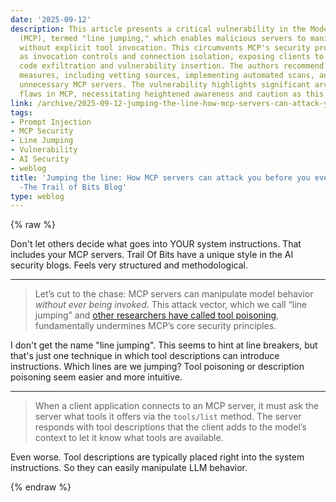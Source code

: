 ```yaml
---
date: '2025-09-12'
description: This article presents a critical vulnerability in the Model Context Protocol
  (MCP), termed "line jumping," which enables malicious servers to manipulate models
  without explicit tool invocation. This circumvents MCP's security promises, such
  as invocation controls and connection isolation, exposing clients to threats like
  code exfiltration and vulnerability insertion. The authors recommend immediate defensive
  measures, including vetting sources, implementing automated scans, and disabling
  unnecessary MCP servers. The vulnerability highlights significant architectural
  flaws in MCP, necessitating heightened awareness and caution as this protocol evolves.
link: /archive/2025-09-12-jumping-the-line-how-mcp-servers-can-attack-you-before-you-ever-use-them-the-trail-of-bits-blog
tags:
- Prompt Injection
- MCP Security
- Line Jumping
- Vulnerability
- AI Security
- weblog
title: 'Jumping the line: How MCP servers can attack you before you ever use them
  -The Trail of Bits Blog'
type: weblog
---
```

{% raw %}

Don't let others decide what goes into YOUR system instructions. That includes your MCP servers. 
Trail Of Bits have a unique style in the AI security blogs. Feels very structured and methodological.

---

> Let’s cut to the chase: MCP servers can manipulate model behavior _without ever being invoked_. This attack vector, which we call “line jumping” and [other researchers have called tool poisoning](https://invariantlabs.ai/blog/mcp-security-notification-tool-poisoning-attacks), fundamentally undermines MCP’s core security principles.

I don't get the name "line jumping". This seems to hint at line breakers, but that's just one technique in which tool descriptions can introduce instructions. Which lines are we jumping?
Tool poisoning or description poisoning seem easier and more intuitive.

---

> When a client application connects to an MCP server, it must ask the server what tools it offers via the `tools/list` method. The server responds with tool descriptions that the client adds to the model’s context to let it know what tools are available.

Even worse. Tool descriptions are typically placed right into the system instructions. So they can easily manipulate LLM behavior.


{% endraw %}

